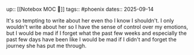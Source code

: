 up:: [[Notebox MOC 📓]]
tags:: #phoenix 
dates:: 2025-09-14

It's so tempting to write about her even tho I know I shouldn't. 
I only wouldn't write about her so I have the sense of control over my emotions, but I would be mad if I forget what the past few weeks and especially the past few days have been like
I would be mad if I didn't and forget the journey she has put me through.


